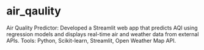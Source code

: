 # air_qaulity
Air Quality Predictor:
Developed a Streamlit web app that predicts AQI using regression models and displays real-time air and weather data from external                   APIs. Tools: Python, Scikit-learn, Streamlit, Open Weather Map API.
